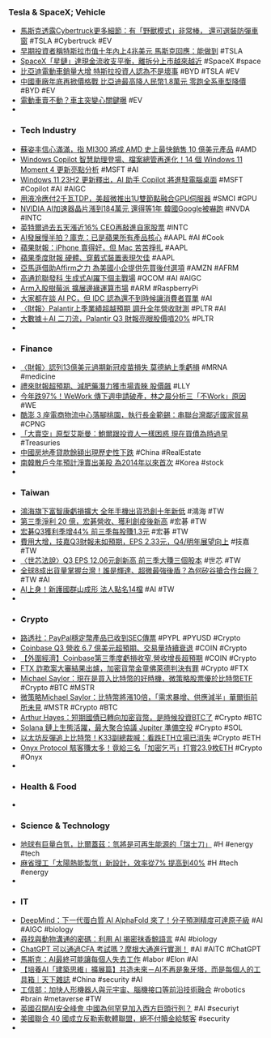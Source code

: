 ### Tesla & SpaceX; Vehicle
- [馬斯克透露Cybertruck更多細節：有「野獸模式」非常棒， 還可選裝防彈車窗](https://www.techbang.com/posts/110765-musk-revealed-more-details-about-the-cybertruck-there-is-a) #TSLA #Cybertruck #EV
- [早期投資者稱特斯拉市值十年內上4兆美元 馬斯克回應：能做到](https://news.cnyes.com/news/id/5364653) #TSLA
- [SpaceX「星鏈」達現金流收支平衡，離拆分上市越來越近](https://finance.technews.tw/2023/11/03/starlink-achieves-cash-flow-breakeven/) #SpaceX #space
- [比亞迪電動車銷量大增 特斯拉投資人認為不是壞事](https://m.cnyes.com/news/id/5365283) #BYD #TSLA #EV
- [中國車廠年底再掀價格戰 比亞迪最高降人民幣1.8萬元 零跑全系車型降價](https://news.cnyes.com/news/id/5365764) #BYD #EV
- [電動車賣不動？車主突變心關鍵曝](https://www.ctee.com.tw/news/20231103700533-430702) #EV
-
- ### Tech Industry
- [蘇姿丰信心滿滿，指 MI300 將成 AMD 史上最快銷售 10 億美元產品](https://technews.tw/2023/11/02/mi300-will-be-the-fastest-product-in-amds-history-to-sell-1-billion/) #AMD
- [Windows Copilot 智慧助理登場、檔案總管再進化！14 個 Windows 11 Moment 4 更新亮點分析](https://www.techbang.com/posts/110770-14-windows-11-moment-4-update-highlights) #MSFT #AI
- [Windows 11 23H2 更新釋出，AI 助手 Copilot 將進駐電腦桌面](https://technews.tw/2023/11/03/microsoft-rolls-out-windows-11-2023-update-with-copilot/) #MSFT #Copilot #AI #AIGC
- [用液冷應付2千瓦TDP，美超微推出1U雙節點融合GPU伺服器](https://www.ithome.com.tw/review/159531) #SMCI #GPU
- [NVIDIA AI加速器晶片漲到184萬元 還得等1年 韓國Google被嚇跑](https://news.xfastest.com/nvidia/133444/nvidia-ai-gpu/) #NVDA #INTC
- [英特爾過去五天漲近16% CEO再敲進自家股票](https://news.cnyes.com/news/id/5365626) #INTC
- [AI發展慢半拍？庫克：已是蘋果所有產品核心](https://www.chinatimes.com/realtimenews/20231103002390-260410) #AAPL #AI #Cook
- [蘋果財報：iPhone 賣得好，但 Mac 苦苦掙扎](https://finance.technews.tw/2023/11/03/apples-2023-fourth-quarter/) #AAPL
- [蘋果季度財報 硬體、穿戴式裝置表現欠佳](https://tw.news.yahoo.com/蘋果季度財報-硬體-穿戴式裝置表現欠佳-034924349.html) #AAPL
- [亞馬遜借助Affirm之力 為美國小企提供先買後付選項](https://m.cnyes.com/news/id/5365216) #AMZN #AFRM
- [高通尬聯發科 生成式AI躍下個主戰場](https://money.udn.com/money/story/5612/7548199) #QCOM #AI #AIGC
- [Arm入股樹莓派 擴展邊緣運算市場](https://m.cnyes.com/news/id/5365907) #ARM #RaspberryPi
- [大家都在談 AI PC，但 IDC 認為還不到時候讓消費者買單](https://technews.tw/2023/11/02/idc-believes-its-not-yet-time-for-consumers-to-pay-for-ai-pcs/) #AI
- [〈財報〉Palantir上季業績超越預期 調升全年營收財測](https://news.cnyes.com/news/id/5365185) #PLTR #AI
- [大數據＋AI 二刀流，Palantir Q3 財報亮眼股價噴20%](https://finance.technews.tw/2023/11/03/palantir-q3-earnings-report-is-good-stock-price-surges-20percent/) #PLTR
-
- ### Finance
- [〈財報〉認列13億美元過期新冠疫苗損失 莫德納上季虧損](https://m.cnyes.com/news/id/5365160) #MRNA #medicine
- [禮來財報超預期、減肥藥潛力獲市場青睞 股價飆](https://today.line.me/tw/v2/article/rm9Vr5j) #LLY
- [今年跌97%！WeWork 傳下週申請破產，林之晨分析三「不Work」原因](https://abmedia.io/wework-rumor-to-file-bankruptcy-next-week) #WE
- [酷澎 3 座電商物流中心落腳桃園，執行長金範錫：串聯台灣鄰近國家貿易](https://finance.technews.tw/2023/11/02/coupang-builds-the-second-fulfillment-center-in-taoyuan/) #CPNG
- [「大賣空」原型艾斯曼：鮑爾跟投資人一樣困惑 現在買債為時過早](https://news.cnyes.com/news/id/5365479) #Treasuries
- [中國房地產貸款餘額出現歷史性下跌](https://www.epochtimes.com/b5/23/11/2/n14108261.htm) #China #RealEstate
- [南韓散戶今年預計淨賣出美股 為2014年以來首次](https://m.cnyes.com/news/id/5365980) #Korea #stock
-
- ### Taiwan
- [鴻海旗下富智康虧損擴大 全年手機出貨恐創十年新低](https://news.cnyes.com/news/id/5365797) #鴻海 #TW
- [第三季淨利 20 億，宏碁營收、獲利創疫後新高](https://finance.technews.tw/2023/11/03/acer-2023-q3-earnings/) #宏碁 #TW
- [宏碁Q3獲利季增44% 前三季每股賺1.3元](https://news.cnyes.com/news/id/5364899) #宏碁 #TW
- [費用大增，技嘉Q3財報未如預期，EPS 2.33元，Q4/明年展望向上](https://tw.stock.yahoo.com/news/費用大增-技嘉q3財報未如預期-eps-2-33元-074520668.html) #技嘉 #TW
- [〈世芯法說〉Q3 EPS 12.06元創新高 前三季大賺三個股本](https://news.cnyes.com/news/id/5364826) #世芯 #TW
- [全球8成出貨量掌握台灣！誰是輝達、超微最強後盾？為何矽谷搶合作台廠？](https://www.bnext.com.tw/article/77229/ai-nvidia-amf-taiwa-silicon) #TW #AI
- [AI上身！新護國群山成形 法人點名14檔](https://www.ctee.com.tw/news/20231103700081-439901) #AI #TW
-
- ### Crypto
- [路透社：PayPal穩定幣產品已收到SEC傳票](https://abmedia.io/paypal-discloses-sec-subpoena) #PYPL #PYUSD #Crypto
- [Coinbase Q3 營收 6.7 億美元超預期、交易量持續衰退](https://blockcast.it/2023/11/03/coinbase-beats-q3-estimates-while-trading-volume-falls/) #COIN #Crypto
- [【外圍經濟】Coinbase第三季度虧損收窄,營收增長超預期](https://m.cnyes.com/news/id/5366054) #COIN #Crypto
- [FTX 詐欺案大審結果出爐，加密貨幣金童佛萊德判決有罪](https://finance.technews.tw/2023/11/03/ftx-trial-sbf-guilty/) #Crypto #FTX
- [Michael Saylor：現在是買入比特幣的好時機，微策略股票優於比特幣ETF](https://abmedia.io/michael-saylor-talked-about-btc) #Crypto #BTC #MSTR
- [微策略Michael Saylor：比特幣將漲10倍，「需求暴增、供應減半」華爾街前所未見](https://www.blocktempo.com/michael-saylor-says-bitcoin-will-rise-10x-due-to-unprecedented-demand/) #MSTR #Crypto #BTC
- [Arthur Hayes：短期國債已轉向加密貨幣，是時候投資BTC了](https://www.blocktempo.com/arthur-hayes-said-its-time-to-get-more-btc/) #Crypto #BTC
- [Solana 鏈上生態活躍，最大聚合協議 Jupiter 準備空投](https://abmedia.io/solana-ecosystem-is-active-and-jupiter-is-preparing-for-airdrops) #Crypto #SOL
- [以太坊反彈追上比特幣！K33副總裁喊：看跌ETH立場已消失](https://www.blocktempo.com/eth-futures-basis-catches-up-with-btc/) #Crypto #ETH
- [Onyx Protocol 駭客賺太多！竟給三名「加密乞丐」打賞23.9枚ETH](https://www.blocktempo.com/onyx-protocol-hacked-for-2-1-million-hacker-sends-beggar-23-point-9-eth/) #Crypto #Onyx
-
- ### Health & Food
-
- ### Science & Technology
- [地球有巨量白氫，比爾蓋茲：氫將是可再生能源的「瑞士刀」](https://technews.tw/2023/11/03/white-hydrogen/) #H #energy #tech
- [麻省理工「太陽熱能製氫」新設計，效率從7% 提高到40%](https://technews.tw/2023/11/03/mit-solar-thermochemical-hydrogen/) #H #tech #energy
-
- ### IT
- [DeepMind：下一代蛋白質 AI AlphaFold 來了！分子預測精度可達原子級](https://www.inside.com.tw/article/33230-the-next-generation-of-alphafold) #AI #AIGC #biology
- [尋找與動物溝通的密碼：利用 AI 揭密抹香鯨語言](https://technews.tw/2023/11/02/ai-sperm-whale/) #AI #biology
- [ChatGPT 可以通過CFA 考試嗎？摩根大通進行實測！](https://www.newmobilelife.com/2023/11/03/can-chatgpt-passing-cfa-exam/) #AI #AITC #ChatGPT
- [馬斯克：AI最終可能讓每個人失去工作](https://www.ctee.com.tw/news/20231103701168-430704) #labor #Elon #AI
- [【培養AI「建築思維」擴展篇】共造未來－AI不再是象牙塔，而是每個人的工具箱｜天下雜誌](https://www.cw.com.tw/article/5127946) #China #security #AI
- [工信部：加快人形機器人與元宇宙、腦機接口等前沿技術融合](https://m.cnyes.com/news/id/5364786) #robotics #brain #metaverse #TW
- [英國召開AI安全峰會 中國為何罕見加入西方巨頭行列？](https://vip.udn.com/vip/story/122861/7547089) #AI #securiyt
- [美國聯合 40 國成立反勒索軟體聯盟，絕不付贖金給駭客](https://technews.tw/2023/11/03/alliance-of-40-countries-to-vow-not-to-pay-ransom-to-cybercriminals/) #security
-